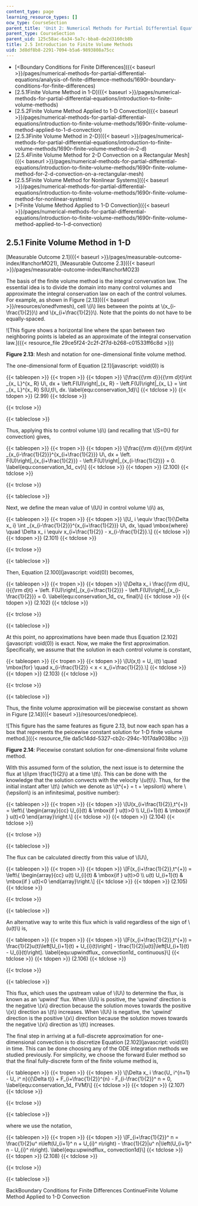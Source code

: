 ```yaml
---
content_type: page
learning_resource_types: []
ocw_type: CourseSection
parent_title: 'Unit 2: Numerical Methods for Partial Differential Equations'
parent_type: CourseSection
parent_uid: 125c58ac-6a34-5a7c-bba8-de2d3160cb8b
title: 2.5 Introduction to Finite Volume Methods
uid: 3d8df8b8-2291-7094-b5a6-9893808a75cc
---
```


*   [\<Boundary Conditions for Finite Differences]({{< baseurl >}}/pages/numerical-methods-for-partial-differential-equations/analysis-of-finite-difference-methods/1690r-boundary-conditions-for-finite-differences)
*   [2.5.1Finite Volume Method in 1-D]({{< baseurl >}}/pages/numerical-methods-for-partial-differential-equations/introduction-to-finite-volume-methods)
*   [2.5.2Finite Volume Method Applied to 1-D Convection]({{< baseurl >}}/pages/numerical-methods-for-partial-differential-equations/introduction-to-finite-volume-methods/1690r-finite-volume-method-applied-to-1-d-convection)
*   [2.5.3Finite Volume Method in 2-D]({{< baseurl >}}/pages/numerical-methods-for-partial-differential-equations/introduction-to-finite-volume-methods/1690r-finite-volume-method-in-2-d)
*   [2.5.4Finite Volume Method for 2-D Convection on a Rectangular Mesh]({{< baseurl >}}/pages/numerical-methods-for-partial-differential-equations/introduction-to-finite-volume-methods/1690r-finite-volume-method-for-2-d-convection-on-a-rectangular-mesh)
*   [2.5.5Finite Volume Method for Nonlinear Systems]({{< baseurl >}}/pages/numerical-methods-for-partial-differential-equations/introduction-to-finite-volume-methods/1690r-finite-volume-method-for-nonlinear-systems)
*   [\>Finite Volume Method Applied to 1-D Convection]({{< baseurl >}}/pages/numerical-methods-for-partial-differential-equations/introduction-to-finite-volume-methods/1690r-finite-volume-method-applied-to-1-d-convection)

2.5.1 Finite Volume Method in 1-D
---------------------------------

[Measurable Outcome 2.1]({{< baseurl >}}/pages/measurable-outcome-index/#anchorMO21), [Measurable Outcome 2.3]({{< baseurl >}}/pages/measurable-outcome-index/#anchorMO23)

The basis of the finite volume method is the integral convervation law. The essential idea is to divide the domain into many control volumes and approximate the integral conservation law on each of the control volumes. For example, as shown in Figure [2.13]({{< baseurl >}}/resources/onedfvmesh), cell \\(i\\) lies between the points at \\(x\_{i-\\frac{1}{2}}\\) and \\(x\_{i+\\frac{1}{2}}\\). Note that the points do not have to be equally-spaced.

![This figure shows a horizontal line where the span between two neighboring points is labeled as an approximate of the integral conservation law.]({{< resource_file 29ce5f24-2c2f-2f7d-b268-c01533ff6c8d >}})

**Figure 2.13**: Mesh and notation for one-dimensional finite volume method.

The one-dimensional form of Equation [2.1](javascript: void(0)) is

{{< tableopen >}}
{{< tropen >}}
{{< tdopen >}}
\\\[\\frac{{\\rm d}}{{\\rm d}t}\\int \_{x\_ L}^{x\_ R} U\\, dx + \\left.F(U)\\right|\_{x\_ R} - \\left.F(U)\\right|\_{x\_ L} = \\int \_{x\_ L}^{x\_ R} S(U,t)\\, dx. \\label{equ:conservation\_1d}\\\]
{{< tdclose >}}
{{< tdopen >}}
(2.99)
{{< tdclose >}}

{{< trclose >}}

{{< tableclose >}}

Thus, applying this to control volume \\(i\\) (and recalling that \\(S=0\\) for convection) gives,

{{< tableopen >}}
{{< tropen >}}
{{< tdopen >}}
\\\[\\frac{{\\rm d}}{{\\rm d}t}\\int \_{x\_{i-\\frac{1}{2}}}^{x\_{i+\\frac{1}{2}}} U\\, dx + \\left. F(U)\\right|\_{x\_{i+\\frac{1}{2}}} - \\left.F(U)\\right|\_{x\_{i-\\frac{1}{2}}} = 0. \\label{equ:conservation\_1d\_ cv}\\\]
{{< tdclose >}}
{{< tdopen >}}
(2.100)
{{< tdclose >}}

{{< trclose >}}

{{< tableclose >}}

Next, we define the mean value of \\(U\\) in control volume \\(i\\) as,

{{< tableopen >}}
{{< tropen >}}
{{< tdopen >}}
\\\[U\_ i \\equiv \\frac{1}{\\Delta x\_ i} \\int \_{x\_{i-\\frac{1}{2}}}^{x\_{i+\\frac{1}{2}}} U\\, dx, \\quad \\mbox{where} \\quad \\Delta x\_ i \\equiv x\_{i+\\frac{1}{2}} - x\_{i-\\frac{1}{2}}.\\\]
{{< tdclose >}}
{{< tdopen >}}
(2.101)
{{< tdclose >}}

{{< trclose >}}

{{< tableclose >}}

Then, Equation [2.100](javascript: void(0)) becomes,

{{< tableopen >}}
{{< tropen >}}
{{< tdopen >}}
\\\[\\Delta x\_ i \\frac{{\\rm d}U\_ i}{{\\rm d}t} + \\left. F(U)\\right|\_{x\_{i+\\frac{1}{2}}} - \\left.F(U)\\right|\_{x\_{i-\\frac{1}{2}}} = 0. \\label{equ:conservation\_1d\_ cv\_ final}\\\]
{{< tdclose >}}
{{< tdopen >}}
(2.102)
{{< tdclose >}}

{{< trclose >}}

{{< tableclose >}}

At this point, no approximations have been made thus Equation [2.102](javascript: void(0)) is exact. Now, we make the first approximation. Specifically, we assume that the solution in each control volume is constant,

{{< tableopen >}}
{{< tropen >}}
{{< tdopen >}}
\\\[U(x,t) = U\_ i(t) \\quad \\mbox{for} \\quad x\_{i-\\frac{1}{2}} \< x \< x\_{i+\\frac{1}{2}}.\\\]
{{< tdclose >}}
{{< tdopen >}}
(2.103)
{{< tdclose >}}

{{< trclose >}}

{{< tableclose >}}

Thus, the finite volume approximation will be piecewise constant as shown in Figure [2.14]({{< baseurl >}}/resources/onedpiece).

![This figure has the same features as figure 2.13, but now each span has a box that represents the peicewise constant solution for 1-D finite volume method.]({{< resource_file da5c14dd-5327-cb2c-294c-1017da9038bc >}})

**Figure 2.14**: Piecewise constant solution for one-dimensional finite volume method.

With this assumed form of the solution, the next issue is to determine the flux at \\(i\\pm \\frac{1}{2}\\) at a time \\(t\\). This can be done with the knowledge that the solution convects with the velocity \\(u(t)\\). Thus, for the initial instant after \\(t\\) (which we denote as \\(t^{+} = t + \\epsilon\\) where \\(\\epsilon\\) is an infinitesimal, positive number):

{{< tableopen >}}
{{< tropen >}}
{{< tdopen >}}
\\\[U(x\_{i+\\frac{1}{2}},t^{+}) = \\left\\{ \\begin{array}{cc} U\_{i}(t) & \\mbox{if } u(t)>0 \\\\ U\_{i+1}(t) & \\mbox{if } u(t)\<0 \\end{array}\\right.\\\]
{{< tdclose >}}
{{< tdopen >}}
(2.104)
{{< tdclose >}}

{{< trclose >}}

{{< tableclose >}}

The flux can be calculated directly from this value of \\(U\\),

{{< tableopen >}}
{{< tropen >}}
{{< tdopen >}}
\\\[F(x\_{i+\\frac{1}{2}},t^{+}) = \\left\\{ \\begin{array}{cc} u(t) U\_{i}(t) & \\mbox{if } u(t)>0 \\\\ u(t) U\_{i+1}(t) & \\mbox{if } u(t)\<0 \\end{array}\\right.\\\]
{{< tdclose >}}
{{< tdopen >}}
(2.105)
{{< tdclose >}}

{{< trclose >}}

{{< tableclose >}}

An alternative way to write this flux which is valid regardless of the sign of \\(u(t)\\) is,

{{< tableopen >}}
{{< tropen >}}
{{< tdopen >}}
\\\[F(x\_{i+\\frac{1}{2}},t^{+}) = \\frac{1}{2}u(t)\\left\[U\_{i+1}(t) + U\_{i}(t)\\right\] - \\frac{1}{2}|u(t)|\\left\[U\_{i+1}(t) - U\_{i}(t)\\right\]. \\label{equ:upwindflux\_ convection1d\_ continuous}\\\]
{{< tdclose >}}
{{< tdopen >}}
(2.106)
{{< tdclose >}}

{{< trclose >}}

{{< tableclose >}}

This flux, which uses the upstream value of \\(U\\) to determine the flux, is known as an ‘upwind' flux. When \\(U\\) is positive, the ‘upwind' direction is the negative \\(x\\) direction because the solution moves towards the positive \\(x\\) direction as \\(t\\) increases. When \\(U\\) is negative, the ‘upwind' direction is the positive \\(x\\) direction because the solution moves towards the negative \\(x\\) direction as \\(t\\) increases.

The final step in arriving at a full-discrete approximation for one-dimensional convection is to discretize Equation [2.102](javascript: void(0)) in time. This can be done choosing any of the ODE integration methods we studied previously. For simplicity, we choose the forward Euler method so that the final fully-discrete form of the finite volume method is,

{{< tableopen >}}
{{< tropen >}}
{{< tdopen >}}
\\\[\\Delta x\_ i \\frac{U\_ i^{n+1} - U\_ i^ n}{{\\Delta t}} + F\_{i+\\frac{1}{2}}^{n} - F\_{i-\\frac{1}{2}}^ n = 0, \\label{equ:conservation\_1d\_ FVM}\\\]
{{< tdclose >}}
{{< tdopen >}}
(2.107)
{{< tdclose >}}

{{< trclose >}}

{{< tableclose >}}

where we use the notation,

{{< tableopen >}}
{{< tropen >}}
{{< tdopen >}}
\\\[F\_{i+\\frac{1}{2}}^ n = \\frac{1}{2}u^ n\\left(U\_{i+1}^ n + U\_{i}^ n\\right) - \\frac{1}{2}|u^ n|\\left(U\_{i+1}^ n - U\_{i}^ n\\right). \\label{equ:upwindflux\_ convection1d}\\\]
{{< tdclose >}}
{{< tdopen >}}
(2.108)
{{< tdclose >}}

{{< trclose >}}

{{< tableclose >}}

BackBoundary Conditions for Finite Differences ContinueFinite Volume Method Applied to 1-D Convection